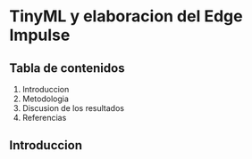 # TinyML y elaboracion del Edge Impulse

## Tabla de contenidos
1. Introduccion
2. Metodologia
3. Discusion de los resultados
4. Referencias

## Introduccion
